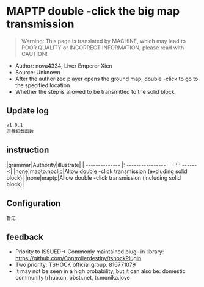 # MAPTP double -click the big map transmission

> Warning: This page is translated by MACHINE, which may lead to POOR QUALITY or INCORRECT INFORMATION, please read with CAUTION!


- Author: nova4334, Liver Emperor Xien
- Source: Unknown
- After the authorized player opens the ground map, double -click to go to the specified location
- Whether the step is allowed to be transmitted to the solid block

## Update log

```
v1.0.1
完善卸载函数
```

## instruction

|grammar|Authority|illustrate|
| -------------- |: --------------------:|: -------:|
|none|maptp.noclip|Allow double -click transmission (excluding solid block)|
|none|maptp|Allow double -click transmission (including solid block)|

## Configuration

```
暂无
```
## feedback
- Priority to ISSUED-> Commonly maintained plug -in library: https://github.com/Controllerdestiny/tshockPlugin
- Two priority: TSHOCK official group: 816771079
- It may not be seen in a high probability, but it can also be: domestic community trhub.cn, bbstr.net, tr.monika.love